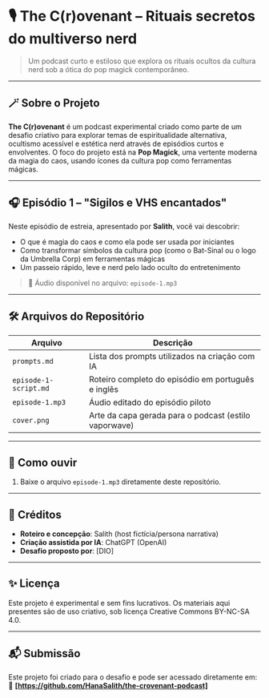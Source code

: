# 🎙️ The C(r)ovenant – Rituais secretos do multiverso nerd

> Um podcast curto e estiloso que explora os rituais ocultos da cultura nerd sob a ótica do pop magick contemporâneo.

---

## 🪄 Sobre o Projeto

**The C(r)ovenant** é um podcast experimental criado como parte de um desafio criativo para explorar temas de espiritualidade alternativa, ocultismo acessível e estética nerd através de episódios curtos e envolventes. O foco do projeto está na **Pop Magick**, uma vertente moderna da magia do caos, usando ícones da cultura pop como ferramentas mágicas.

---

## 🎧 Episódio 1 – "Sigilos e VHS encantados"

Neste episódio de estreia, apresentado por **Salith**, você vai descobrir:
- O que é magia do caos e como ela pode ser usada por iniciantes
- Como transformar símbolos da cultura pop (como o Bat-Sinal ou o logo da Umbrella Corp) em ferramentas mágicas
- Um passeio rápido, leve e nerd pelo lado oculto do entretenimento

> 🔗 Áudio disponível no arquivo: `episode-1.mp3`

---

## 🛠️ Arquivos do Repositório

| Arquivo               | Descrição                                              |
|------------------------|--------------------------------------------------------|
| `prompts.md`           | Lista dos prompts utilizados na criação com IA         |
| `episode-1-script.md`  | Roteiro completo do episódio em português e inglês     |
| `episode-1.mp3`        | Áudio editado do episódio piloto                       |
| `cover.png`            | Arte da capa gerada para o podcast (estilo vaporwave) |

---

## 🚀 Como ouvir

1. Baixe o arquivo `episode-1.mp3` diretamente deste repositório.

---

## 👤 Créditos

- **Roteiro e concepção**: Salith (host fictícia/persona narrativa)
- **Criação assistida por IA**: ChatGPT (OpenAI)
- **Desafio proposto por**: [DIO]

---

## ✨ Licença

Este projeto é experimental e sem fins lucrativos. Os materiais aqui presentes são de uso criativo, sob licença Creative Commons BY-NC-SA 4.0.

---

## 📬 Submissão

Este projeto foi criado para o desafio e pode ser acessado diretamente em:  
📎 **[https://github.com/HanaSalith/the-crovenant-podcast]**

